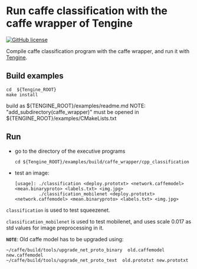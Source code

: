 # Run caffe classification with the caffe wrapper of Tengine

[![GitHub license](http://OAID.github.io/pics/apache_2.0.svg)](./LICENSE)

Compile caffe classification program with the caffe wrapper, and run it with [Tengine](https://github.com/OAID/Tengine).

## Build examples
```
cd  ${Tengine_ROOT}
make install
```
build as ${TENGINE_ROOT}/examples/readme.md
NOTE: "add_subdirectory(caffe_wrapper)" must be opened in ${TENGINE_ROOT}/examples/CMakeLists.txt

## Run
- go to the directory of the executive programs

    ```
    cd ${Tengine_ROOT}/examples/build/caffe_wrapper/cpp_classification
    ```
- test an image:

    ```
    [usage]: ./classification <deploy.prototxt> <network.caffemodel> <mean.binaryproto> <labels.txt> <img.jpg>
             ./classification_mobilenet <deploy.prototxt> <network.caffemodel> <mean.binaryproto> <labels.txt> <img.jpg>
    ```

`classification` is used to test squeezenet.

`classification_mobilenet` is used to test mobilenet, and uses scale 0.017 as std values for image preprocessing in it.

**`NOTE`**: Old caffe model has to be upgraded using:

```
~/caffe/build/tools/upgrade_net_proto_binary  old.caffemodel new.caffemodel
~/caffe/build/tools/upgrade_net_proto_text  old.prototxt new.prototxt
```


